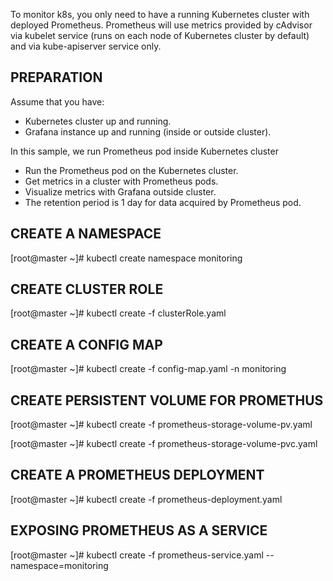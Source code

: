 To monitor k8s, you only need to have a running Kubernetes cluster with deployed Prometheus. Prometheus will use metrics provided by cAdvisor via kubelet service (runs on each node of Kubernetes cluster by default) and via kube-apiserver service only.

## PREPARATION

Assume that you have:
- Kubernetes cluster up and running.
- Grafana instance up and running (inside or outside cluster).

In this sample, we run Prometheus pod inside Kubernetes cluster 
- Run the Prometheus pod on the Kubernetes cluster.
- Get metrics in a cluster with Prometheus pods.
- Visualize metrics with Grafana outside cluster.
- The retention period is 1 day for data acquired by Prometheus pod.
 
## CREATE A NAMESPACE
[root@master ~]# kubectl create namespace monitoring

## CREATE CLUSTER ROLE
[root@master ~]# kubectl create -f clusterRole.yaml

## CREATE A CONFIG MAP
[root@master ~]# kubectl create -f config-map.yaml -n monitoring

## CREATE PERSISTENT VOLUME FOR PROMETHUS
[root@master ~]# kubectl create -f prometheus-storage-volume-pv.yaml

[root@master ~]# kubectl create -f prometheus-storage-volume-pvc.yaml

## CREATE A PROMETHEUS DEPLOYMENT
[root@master ~]# kubectl create -f prometheus-deployment.yaml

## EXPOSING PROMETHEUS AS A SERVICE
[root@master ~]# kubectl create -f prometheus-service.yaml --namespace=monitoring
